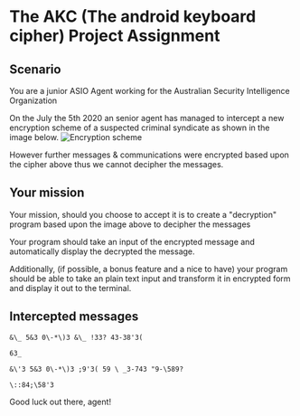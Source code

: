 # The AKC (The android keyboard cipher) Project Assignment 

## Scenario
You are a junior ASIO Agent working for the Australian Security Intelligence Organization

On the July the 5th 2020 an senior agent has managed to intercept a new 
encryption scheme of a suspected criminal syndicate as shown in the image below.
![Encryption scheme]("Intercepted.png")

However further messages & communications were encrypted based upon the 
cipher above thus we cannot decipher the messages.

## Your mission
Your mission, should you choose to accept it 
is to create a "decryption" program based upon 
the image above to decipher the messages

Your program should take an input of the encrypted message and 
automatically display the decrypted the message.

Additionally, (if possible, a bonus feature and a nice to have) 
your program should be able to take an plain text input and transform it 
in encrypted form and display it out to the terminal.

## Intercepted messages
```
&\_ 5&3 0\-*\)3 &\_ !33? 43-38'3(

63_

&\'3 5&3 0\-*\)3 ;9'3( 59 \ _3-743 "9-\589?

\::84;\58'3

```

Good luck out there, agent!

